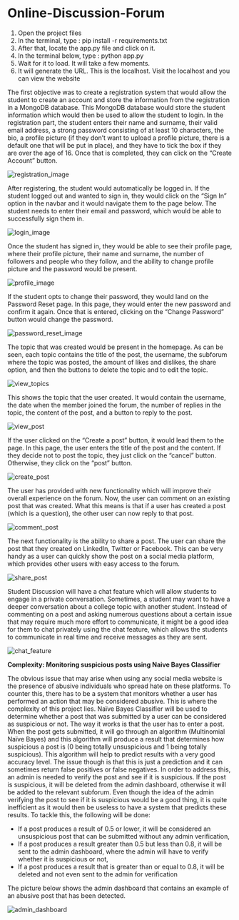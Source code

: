 # Online-Discussion-Forum

1. Open the project files
2. In the terminal, type : pip install -r requirements.txt
3. After that, locate the app.py file and click on it.
4. In the terminal below, type : python app.py
5. Wait for it to load. It will take a few moments.
6. It will generate the URL. This is the localhost. Visit the localhost and you can view the website

The first objective was to create a registration system that would allow the student to create an account and store the information from the registration in a MongoDB database. This MongoDB database would store the student information which would then be used to allow the student to login. In the registration part, the student enters their name and surname, their valid email address, a strong password consisting of at least 10 characters, the bio, a profile picture (if they don’t want to upload a profile picture, there is a default one that will be put in place), and they have to tick the box if they are over the age of 16. Once that is completed, they can click on the “Create Account” button.

![registration_image](Assets/registration.png)

After registering, the student would automatically be logged in. If the student logged out and wanted to sign in, they would click on the “Sign In” option in the navbar and it would navigate them to the page below. The student needs to enter their email and password, which would be able to successfully sign them in.

![login_image](Assets/login.png)

Once the student has signed in, they would be able to see their profile page, where their profile picture, their name and surname, the number of followers and people who they follow, and the ability to change profile picture and the password would be present.

![profile_image](Assets/profile.png)

If the student opts to change their password, they would land on the Password Reset page. In this page, they would enter the new password and confirm it again. Once that is entered, clicking on the “Change Password” button would change the password.

![password_reset_image](Assets/password_reset.png)

The topic that was created would be present in the homepage. As can be seen, each topic contains the title of the post, the username, the subforum where the topic was posted, the amount of likes and dislikes, the share option, and then the buttons to delete the topic and to edit the topic.

![view_topics](Assets/view_topic.png)

This shows the topic that the user created. It would contain the username, the date when the member joined the forum, the number of replies in the topic, the content of the post, and a button to reply to the post.

![view_post](Assets/view_post.png)

If the user clicked on the “Create a post” button, it would lead them to the page. In this page, the user enters the title of the post and the content. If they decide not to post the topic, they just click on the “cancel” button. Otherwise, they click on the “post” button.

![create_post](Assets/create_post.png)

The user has provided with new functionality which will improve their overall experience on the forum. Now, the user can comment on an existing post that was created. What this means is that if a user has created a post (which is a question), the other user can now reply to that post.

![comment_post](Assets/comment_post.png)

The next functionality is the ability to share a post. The user can share the post that they created on LinkedIn, Twitter or Facebook. This can be very handy as a user can quickly show the post on a social media platform, which provides other users with easy access to the forum.

![share_post](Assets/share_post.png)

Student Discussion will have a chat feature which will allow students to engage in a private conversation. Sometimes, a student may want to have a deeper conversation about a college topic with another student. Instead of commenting on a post and asking numerous questions about a certain issue that may require much more effort to communicate, it might be a good idea for them to chat privately using the chat feature, which allows the students to communicate in real time and receive messages as they are sent.

![chat_feature](Assets/chat_feature.png)

**Complexity: Monitoring suspicious posts using Naive Bayes Classifier**

The obvious issue that may arise when using any social media website is the presence of abusive individuals who spread hate on these platforms. To counter this, there has to be a system that monitors whether a user has performed an action that may be considered abusive. This is where the complexity of this project lies. Naïve Bayes Classifier will be used to determine whether a post that was submitted by a user can be considered as suspicious or not.
The way it works is that the user has to enter a post. When the post gets submitted, it will go through an algorithm (Multinomial Naïve Bayes) and this algorithm will produce a result that determines how suspicious a post is (0 being totally unsuspicious and 1 being totally suspicious). This algorithm will help to predict results with a very good accuracy level. The issue though is that this is just a prediction and it can sometimes return false positives or false negatives. In order to address this, an admin is needed to verify the post and see if it is suspicious. If the post is suspicious, it will be deleted from the admin dashboard, otherwise it will be added to the relevant subforum.
Even though the idea of the admin verifying the post to see if it is suspicious would be a good thing, it is quite inefficient as it would then be useless to have a system that predicts these results. To tackle this, the following will be done:

- If a post produces a result of 0.5 or lower, it will be considered an unsuspicious post that can be submitted without any admin verification,
- If a post produces a result greater than 0.5 but less than 0.8, it will be sent to the admin dashboard, where the admin will have to verify whether it is suspicious or not,
- If a post produces a result that is greater than or equal to 0.8, it will be deleted and not even sent to the admin for verification

The picture below shows the admin dashboard that contains an example of an abusive post that has been detected.

![admin_dashboard](Assets/admin_dashboard.png)


